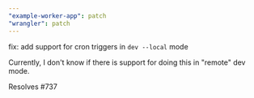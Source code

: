 ```yaml
---
"example-worker-app": patch
"wrangler": patch
---
```


fix: add support for cron triggers in `dev --local` mode

Currently, I don't know if there is support for doing this in "remote" dev mode.

Resolves #737
